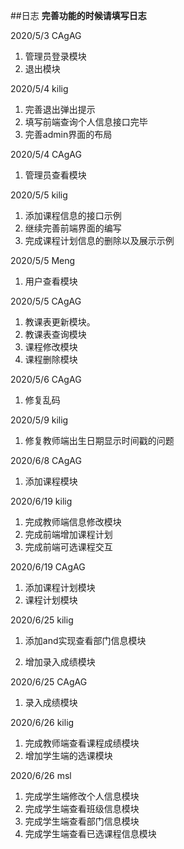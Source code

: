 ##日志
**完善功能的时候请填写日志**

2020/5/3 CAgAG 
1. 管理员登录模块
2. 退出模块

2020/5/4 kilig 
1. 完善退出弹出提示
2. 填写前端查询个人信息接口完毕
3. 完善admin界面的布局

2020/5/4 CAgAG 
1. 管理员查看模块


2020/5/5 kilig
1. 添加课程信息的接口示例
2. 继续完善前端界面的编写
3. 完成课程计划信息的删除以及展示示例


2020/5/5 Meng
1. 用户查看模块

2020/5/5 CAgAG
1. 教课表更新模块。
2. 教课表查询模块
3. 课程修改模块
4. 课程删除模块

2020/5/6 CAgAG
1. 修复乱码

2020/5/9 kilig
1. 修复教师端出生日期显示时间戳的问题

2020/6/8 CAgAG
1. 添加课程模块

2020/6/19 kilig
1. 完成教师端信息修改模块
2. 完成前端增加课程计划
3. 完成前端可选课程交互

2020/6/19 CAgAG
1. 添加课程计划模块
2. 课程计划模块

2020/6/25 kilig

1. 添加and实现查看部门信息模块

2. 增加录入成绩模块

2020/6/25 CAgAG

1. 录入成绩模块

2020/6/26 kilig

1. 完成教师端查看课程成绩模块
2. 增加学生端的选课模块

2020/6/26 msl

1. 完成学生端修改个人信息模块
2. 完成学生端查看班级信息模块
3. 完成学生端查看部门信息模块
4. 完成学生端查看已选课程信息模块


